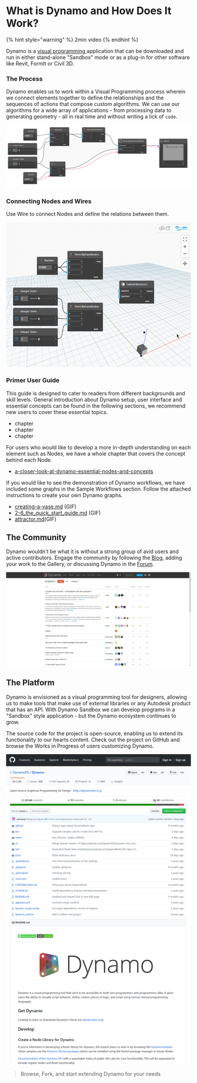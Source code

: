 # What is Dynamo and How Does It Work?

{% hint style="warning" %}
2min video
{% endhint %}

Dynamo is a [visual programming ](broken-reference)application that can be downloaded and run in either stand-alone "Sandbox" mode or as a plug-in for other software like Revit, FormIt or Civil 3D.

### The Process

Dynamo enables us to work within a Visual Programming process wherein we connect elements together to define the relationships and the sequences of actions that compose custom algorithms. We can use our algorithms for a wide array of applications - from processing data to generating geometry - all in real time and without writing a lick of `code`.

![](<../.gitbook/assets/nodes and wires - flow of data (1).jpg>)

### Connecting Nodes and Wires

Use Wire to connect Nodes and define the relations between them.

![](<../.gitbook/assets/what is dynamo - connecting nodes with wires.gif>)

### Primer User Guide

This guide is designed to cater to readers from different backgrounds and skill levels. General introduction about Dynamo setup, user interface and essential concepts can be found in the following sections, we recommend new users to cover these essential topics.

* chapter
* chapter
* chapter

For users who would like to develop a more in-depth understanding on each element such as Nodes, we have a whole chapter that covers the concept behind each Node.

* [a-closer-look-at-dynamo-essential-nodes-and-concepts](../a-closer-look-at-dynamo-essential-nodes-and-concepts/ "mention")

If you would like to see the demonstration of Dynamo workflows, we have included some graphs in the Sample Workflows section. Follow the attached instructions to create your own Dynamo graphs.

* [creating-a-vase.md](../sample-workflow/your-first-dynamo-graph/creating-a-vase.md "mention") (GIF)
* [2-6\_the\_quick\_start\_guide.md](../sample-workflow/your-first-dynamo-graph/2-6\_the\_quick\_start\_guide.md "mention") (GIF)
* [attractor.md](../sample-workflow/your-first-dynamo-graph/attractor.md "mention")(GIF)

## The Community

Dynamo wouldn't be what it is without a strong group of avid users and active contributors. Engage the community by following the [Blog](http://dynamobim.org/blog/), adding your work to the Gallery, or discussing Dynamo in the [Forum](https://forum.dynamobim.com).

![The Forum](../.gitbook/assets/02-Community.png)

## The Platform

Dynamo is envisioned as a visual programming tool for designers, allowing us to make tools that make use of external libraries or any Autodesk product that has an API. With Dynamo Sandbox we can develop programs in a "Sandbox" style application - but the Dynamo ecosystem continues to grow.

The source code for the project is open-source, enabling us to extend its functionality to our hearts content. Check out the project on GitHub and browse the Works in Progress of users customizing Dynamo.

![The Repo](../.gitbook/assets/03-TheRepo.png)

> Browse, Fork, and start extending Dynamo for your needs
